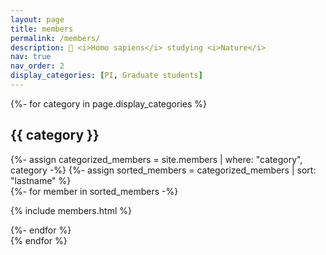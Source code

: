 ```yaml
---
layout: page
title: members
permalink: /members/
description: 🥷 <i>Homo sapiens</i> studying <i>Nature</i>
nav: true
nav_order: 2
display_categories: [PI, Graduate students]
---
```


<!-- pages/members.md -->
<div class="projects">
<!-- Display categorized projects -->
{%- for category in page.display_categories %}
<h2 class="category">{{ category }}</h2>
{%- assign categorized_members = site.members | where: "category", category -%}
{%- assign sorted_members = categorized_members | sort: "lastname" %}
<!-- Generate cards for each member -->
<div class="container">
  <div class="row row-cols-1">
  {%- for member in sorted_members -%}
    <p>
    {% include members.html %}
    </p>
  {%- endfor %}
  </div>
</div>
{% endfor %}
</div>
